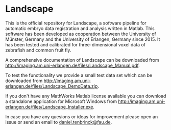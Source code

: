 # Landscape
This is the official repository for Landscape, a software pipeline for automatic embryo data registration and analysis written in Matlab. 
This software has been developed as cooperation between the University of Münster, Germany and the University of Erlangen, Germany since 2015. 
It has been tested and calibrated for three-dimensional voxel data of zebrafish and common fruit fly.

A comprehensive documentation of Landscape can be downloaded from http://imaging.am.uni-erlangen.de/files/Landscape_Manual.pdf.

To test the functionality we provide a small test data set which can be downloaded from http://imaging.am.uni-erlangen.de/files/Landscape_DemoData.zip.

If you don't have any MathWorks Matlab license available you can download a standalone application for Microsoft Windows from http://imaging.am.uni-erlangen.de/files/Landscape_Installer.exe.

In case you have any quesions or ideas for improvement please open an issue or send an email to <daniel.tenbrinck@fau.de>.
